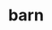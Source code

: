 ---
category: 4-letters
denotation: null
name: barn
reference_link: https://www.etymonline.com/word/barn
root_language: null
root_name: null
title: barn
type: free
word_sums:
- respelling: barn
  sum: 'Barn + '
---